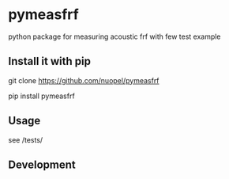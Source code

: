 # pymeasfrf

python package for measuring acoustic frf with few test example

## Install it with pip

 git clone https://github.com/nuopel/pymeasfrf
 
 pip install pymeasfrf
 

## Usage

see /tests/

## Development


